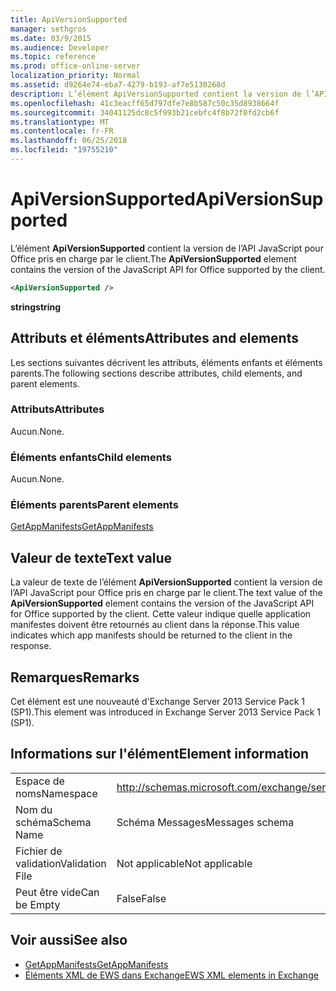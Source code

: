 ```yaml
---
title: ApiVersionSupported
manager: sethgros
ms.date: 03/9/2015
ms.audience: Developer
ms.topic: reference
ms.prod: office-online-server
localization_priority: Normal
ms.assetid: d9264e74-eba7-4279-b193-af7e5130268d
description: L’élément ApiVersionSupported contient la version de l’API JavaScript pour Office pris en charge par le client.
ms.openlocfilehash: 41c3eacff65d797dfe7e8b587c50c35d8938664f
ms.sourcegitcommit: 34041125dc8c5f993b21cebfc4f8b72f0fd2cb6f
ms.translationtype: MT
ms.contentlocale: fr-FR
ms.lasthandoff: 06/25/2018
ms.locfileid: "19755210"
---
```

# <a name="apiversionsupported"></a><span data-ttu-id="0be1b-103">ApiVersionSupported</span><span class="sxs-lookup"><span data-stu-id="0be1b-103">ApiVersionSupported</span></span>

<span data-ttu-id="0be1b-104">L’élément **ApiVersionSupported** contient la version de l’API JavaScript pour Office pris en charge par le client.</span><span class="sxs-lookup"><span data-stu-id="0be1b-104">The **ApiVersionSupported** element contains the version of the JavaScript API for Office supported by the client.</span></span> 
  
```XML
<ApiVersionSupported />
```

 <span data-ttu-id="0be1b-105">**string**</span><span class="sxs-lookup"><span data-stu-id="0be1b-105">**string**</span></span>
## <a name="attributes-and-elements"></a><span data-ttu-id="0be1b-106">Attributs et éléments</span><span class="sxs-lookup"><span data-stu-id="0be1b-106">Attributes and elements</span></span>

<span data-ttu-id="0be1b-107">Les sections suivantes décrivent les attributs, éléments enfants et éléments parents.</span><span class="sxs-lookup"><span data-stu-id="0be1b-107">The following sections describe attributes, child elements, and parent elements.</span></span>
  
### <a name="attributes"></a><span data-ttu-id="0be1b-108">Attributs</span><span class="sxs-lookup"><span data-stu-id="0be1b-108">Attributes</span></span>

<span data-ttu-id="0be1b-109">Aucun.</span><span class="sxs-lookup"><span data-stu-id="0be1b-109">None.</span></span>
  
### <a name="child-elements"></a><span data-ttu-id="0be1b-110">Éléments enfants</span><span class="sxs-lookup"><span data-stu-id="0be1b-110">Child elements</span></span>

<span data-ttu-id="0be1b-111">Aucun.</span><span class="sxs-lookup"><span data-stu-id="0be1b-111">None.</span></span>
  
### <a name="parent-elements"></a><span data-ttu-id="0be1b-112">Éléments parents</span><span class="sxs-lookup"><span data-stu-id="0be1b-112">Parent elements</span></span>

[<span data-ttu-id="0be1b-113">GetAppManifests</span><span class="sxs-lookup"><span data-stu-id="0be1b-113">GetAppManifests</span></span>](getappmanifests.md)
  
## <a name="text-value"></a><span data-ttu-id="0be1b-114">Valeur de texte</span><span class="sxs-lookup"><span data-stu-id="0be1b-114">Text value</span></span>

<span data-ttu-id="0be1b-115">La valeur de texte de l’élément **ApiVersionSupported** contient la version de l’API JavaScript pour Office pris en charge par le client.</span><span class="sxs-lookup"><span data-stu-id="0be1b-115">The text value of the **ApiVersionSupported** element contains the version of the JavaScript API for Office supported by the client.</span></span> <span data-ttu-id="0be1b-116">Cette valeur indique quelle application manifestes doivent être retournés au client dans la réponse.</span><span class="sxs-lookup"><span data-stu-id="0be1b-116">This value indicates which app manifests should be returned to the client in the response.</span></span> 
  
## <a name="remarks"></a><span data-ttu-id="0be1b-117">Remarques</span><span class="sxs-lookup"><span data-stu-id="0be1b-117">Remarks</span></span>

<span data-ttu-id="0be1b-118">Cet élément est une nouveauté d'Exchange Server 2013 Service Pack 1 (SP1).</span><span class="sxs-lookup"><span data-stu-id="0be1b-118">This element was introduced in Exchange Server 2013 Service Pack 1 (SP1).</span></span>
  
## <a name="element-information"></a><span data-ttu-id="0be1b-119">Informations sur l'élément</span><span class="sxs-lookup"><span data-stu-id="0be1b-119">Element information</span></span>

|||
|:-----|:-----|
|<span data-ttu-id="0be1b-120">Espace de noms</span><span class="sxs-lookup"><span data-stu-id="0be1b-120">Namespace</span></span>  <br/> | http://schemas.microsoft.com/exchange/services/2006/messages  <br/> |
|<span data-ttu-id="0be1b-121">Nom du schéma</span><span class="sxs-lookup"><span data-stu-id="0be1b-121">Schema Name</span></span>  <br/> |<span data-ttu-id="0be1b-122">Schéma Messages</span><span class="sxs-lookup"><span data-stu-id="0be1b-122">Messages schema</span></span>  <br/> |
|<span data-ttu-id="0be1b-123">Fichier de validation</span><span class="sxs-lookup"><span data-stu-id="0be1b-123">Validation File</span></span>  <br/> |<span data-ttu-id="0be1b-124">Not applicable</span><span class="sxs-lookup"><span data-stu-id="0be1b-124">Not applicable</span></span>  <br/> |
|<span data-ttu-id="0be1b-125">Peut être vide</span><span class="sxs-lookup"><span data-stu-id="0be1b-125">Can be Empty</span></span>  <br/> |<span data-ttu-id="0be1b-126">False</span><span class="sxs-lookup"><span data-stu-id="0be1b-126">False</span></span>  <br/> |
   
## <a name="see-also"></a><span data-ttu-id="0be1b-127">Voir aussi</span><span class="sxs-lookup"><span data-stu-id="0be1b-127">See also</span></span>

- [<span data-ttu-id="0be1b-128">GetAppManifests</span><span class="sxs-lookup"><span data-stu-id="0be1b-128">GetAppManifests</span></span>](getappmanifests.md)
- [<span data-ttu-id="0be1b-129">Éléments XML de EWS dans Exchange</span><span class="sxs-lookup"><span data-stu-id="0be1b-129">EWS XML elements in Exchange</span></span>](ews-xml-elements-in-exchange.md)

